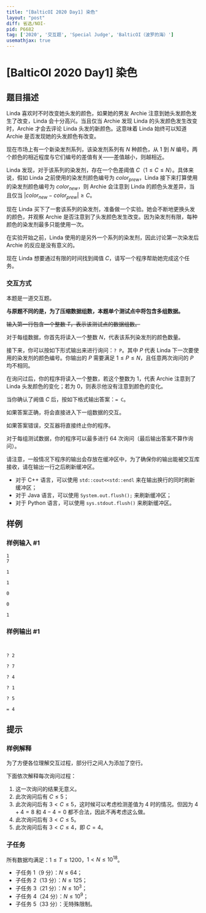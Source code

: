 ```yaml
---
title: "[BalticOI 2020 Day1] 染色"
layout: "post"
diff: 省选/NOI-
pid: P6682
tag: ['2020', '交互题', 'Special Judge', 'BalticOI（波罗的海）']
usemathjax: true
---
```


# [BalticOI 2020 Day1] 染色
## 题目描述

Linda 喜欢时不时改变她头发的颜色，如果她的男友 Archie 注意到她头发颜色发生了改变，Linda 会十分高兴。当且仅当 Archie 发现 Linda 的头发颜色发生改变时，Archie 才会去评论 Linda 头发的新颜色。这意味着 Linda 始终可以知道 Archie 是否发现她的头发颜色有改变。

现在市场上有一个新染发剂系列，该染发剂系列有 $N$ 种颜色，从 $1$ 到 $N$ 编号。两个颜色的相近程度与它们编号的差值有关——差值越小，则越相近。

Linda 发现，对于该系列的染发剂，存在一个色差阈值 $C$（$1 \leq C \leq N$）。具体来说，假如 Linda 之前使用的染发剂颜色编号为 $color_{prew}$，Linda 接下来打算使用的染发剂颜色编号为 $color_{new}$，则 Archie 会注意到 Linda 的颜色头发差异，当且仅当 $\left | color_{new}-color_{prew}\right | \geq C$。

现在 Linda 买下了一套该系列的染发剂，准备做一个实验。她会不断地更换头发的颜色，并观察 Archie 是否注意到了头发颜色发生改变。因为染发剂有限，每种颜色的染发剂最多只能使用一次。

在实验开始之前，Linda 使用的是另外一个系列的染发剂，因此讨论第一次染发后 Archie 的反应是没有意义的。

现在 Linda 想要通过有限的时间找到阈值 $C$，请写一个程序帮助她完成这个任务。

### 交互方式

本题是一道交互题。

**与原题不同的是，为了压缩数据组数，本题单个测试点中将包含多组数据。**

~~输入第一行包含一个整数 $T$，表示该测试点的数据组数。~~

对于每组数据，你首先将读入一个整数 $N$，代表该系列染发剂的颜色数量。

接下来，你可以按如下形式输出来进行询问：`? P`。其中 $P$ 代表 Linda 下一次要使用的染发剂的颜色编号。你输出的 $P$ 需要满足 $1 \leq P \leq N$，且任意两次询问的 $P$ 均不相同。

在询问过后，你的程序将读入一个整数，若这个整数为 $1$，代表 Archie 注意到了 Linda 头发颜色的变化；若为 $0$，则表示他没有注意到颜色的变化。

当你确认了阙值 $C$ 后，按如下格式输出答案：`= C`。

如果答案正确，将会直接进入下一组数据的交互。

如果答案错误，交互器将直接终止你的程序。

对于每组测试数据，你的程序可以最多进行 $64$ 次询问（最后输出答案不算作询问）。

请注意，一般情况下程序的输出会存放在缓冲区中，为了确保你的输出能被交互库接收，请在输出一行之后刷新缓冲区。

- 对于 C++ 语言，可以使用 `std::cout<<std::endl` 来在输出换行的同时刷新缓冲区；
- 对于 Java 语言，可以使用 `System.out.flush();` 来刷新缓冲区；
- 对于 Python 语言，可以使用 `sys.stdout.flush()` 来刷新缓冲区。
## 样例

### 样例输入 #1
```
1
7

1

1

0

0

1

```
### 样例输出 #1
```


? 2

? 7

? 4

? 1

? 5

= 4
```
## 提示

### 样例解释

为了方便各位理解交互过程，部分行之间人为添加了空行。

下面依次解释每次询问过程：

1. 这一次询问的结果无意义。
2. 此次询问后有 $C \leq 5$；
3. 此次询问后有 $3 \lt C \leq 5$，这时候可以考虑检测差值为 $4$ 时的情况。但因为 $4+4=8$ 和 $4-4=0$ 都不合法，因此不再考虑这么做。
4. 此次询问后有 $3 \lt C \leq 5$。
5. 此次询问后有 $3 \lt C \leq 4$，即 $C=4$。

### 子任务

所有数据均满足：$1 \leq T \leq 1200$，$1 < N \leq 10^{18}$。

- 子任务 1（9 分）：$N \leq 64$；
- 子任务 2（13 分）：$N \leq 125$；
- 子任务 3（21 分）：$N \leq 10^3$；
- 子任务 4（24 分）：$N \leq 10^9$；
- 子任务 5（33 分）：无特殊限制。
